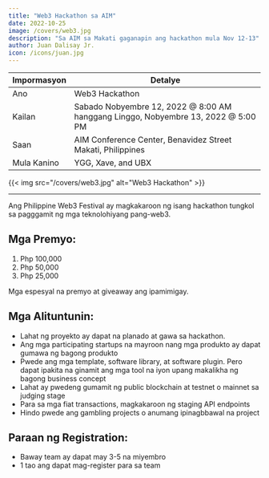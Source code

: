 ```yaml
---
title: "Web3 Hackathon sa AIM"
date: 2022-10-25
image: /covers/web3.jpg
description: "Sa AIM sa Makati gaganapin ang hackathon mula Nov 12-13"
author: Juan Dalisay Jr.
icon: /icons/juan.jpg
---
```



Impormasyon | Detalye
--- | ---
Ano| Web3 Hackathon
Kailan | Sabado Nobyembre 12, 2022 @ 8:00 AM hanggang Linggo, Nobyembre 13, 2022 @ 5:00 PM
Saan| AIM Conference Center, Benavidez Street Makati, Philippines
Mula Kanino | YGG, Xave, and UBX

{{< img src="/covers/web3.jpg" alt="Web3 Hackathon" >}}

---

Ang Philippine Web3 Festival ay magkakaroon ng isang hackathon tungkol sa pagggamit ng mga teknolohiyang pang-web3. 

## Mga Premyo:

1. Php 100,000
2. Php 50,000
3. Php 25,000

Mga espesyal na premyo at giveaway ang ipamimigay.

## Mga Alituntunin:

- Lahat ng proyekto ay dapat na planado at gawa sa hackathon. 
- Ang mga participating startups na mayroon nang mga produkto ay dapat gumawa ng bagong produkto
- Pwede ang mga template, software library, at software plugin. Pero dapat ipakita na ginamit ang mga tool na iyon upang makalikha ng bagong  business concept
- Lahat ay pwedeng gumamit ng public blockchain at testnet o mainnet sa judging stage 
- Para sa mga fiat transactions, magkakaroon ng staging API endpoints
- Hindo pwede ang gambling projects o anumang ipinagbbawal na project

## Paraan ng Registration:

- Baway team ay dapat may 3-5 na miyembro
- 1 tao ang dapat mag-register para sa team
